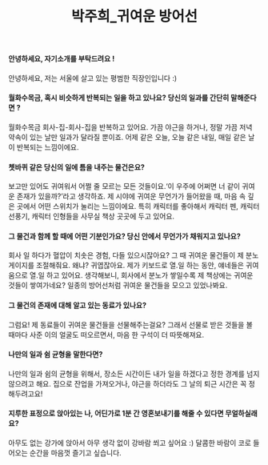 ﻿---
layout: post
title: 박주희_귀여운 방어선
img: image-5.png
---


#### 안녕하세요, 자기소개를 부탁드려요 !

안녕하세요, 저는 서울에 살고 있는 평범한 직장인입니다 :)


#### 월화수목금, 혹시 비슷하게 반복되는 일을 하고 있나요? 당신의 일과를 간단히 말해준다면 ?

월화수목금 회사-집-회사-집을 반복하고 있어요. 가끔 야근을 하거나, 정말 가끔 저녁 약속이 있는 날만 일과가 달라질 뿐이죠. 어제 같은 오늘, 오늘 같은 내일, 매일 같은 날이 반복되는 느낌이에요.


#### 쳇바퀴 같은 당신의 일에 틈을 내주는 물건은요?

보고만 있어도 귀여워서 어쩔 줄 모르는 모든 것들이요.‘이 우주에 어쩌면 너 같이 귀여운 존재가 있을까?’라고 생각하죠. 제 시야에 귀여운 무언가가 들어왔을 때, 마음 속 깊은 곳에서 어떤 스위치가 눌리는 느낌이에요. 특히 캐릭터를 좋아해서 캐릭터 펜, 캐릭터 선풍기, 캐릭터 인형들을 사무실 책상 곳곳에 두고 있어요.



#### 그 물건과 함께 할 때에 어떤 기분인가요? 당신 안에서 무언가가 채워지고 있나요?

회사 일 하다가 혈압이 치솟은 경험, 다들 있으시잖아요? 그 때 귀여운 물건들이 제 분노게이지를 조절해줘요. 왜냐? 귀엽잖아요. 제가 키보드로 열.일 하는 동안, 얘네들은 귀여움으로 열.일 하고 있어요. 생각해보니, 회사에서 분노가 쌓일수록 제 책상에는 귀여운 것들이 쌓여가네요? 일종의 방어선처럼 귀여운 물건들을 모으고 있었나봐요.


#### 그 물건의 존재에 대해 알고 있는 동료가 있나요?

그럼요! 제 동료들이 귀여운 물건들을 선물해주는걸요? 그래서 선물로 받은 것들을 볼 때마다 사준 이의 얼굴도 떠오르면서, 마음 한 구석이 더 따뜻해져요.


#### 나만의 일과 쉼 균형을 말한다면?

나만의 일과 쉼의 균형을 위해서, 장소든 시간이든 내가 일을 하겠다고 정한 경계를 넘지 않으려고 해요. 집으로 잔업을 가져오거나, 야근을 하더라도 그 날의 퇴근 시간은 꼭 정해두려고요! 

#### 지루한 표정으로 앉아있는 나, 어딘가로 1분 간 영혼보내기를 해줄 수 있다면 무얼하실래요?

아무도 없는 강가에 앉아서 아무 생각 없이 강바람 쐬고 싶어요 :) 달콤한 바람이 코로 들어오는 순간을 마음껏 즐기고 싶습니다.

